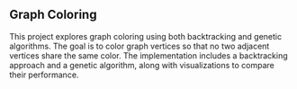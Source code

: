 ## Graph Coloring
This project explores graph coloring using both backtracking and genetic algorithms. The goal is to color graph vertices so that no two adjacent vertices share the same color. The implementation includes a backtracking approach and a genetic algorithm, along with visualizations to compare their performance.

